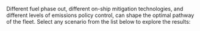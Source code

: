 Different fuel phase out, different on-ship mitigation technologies, and different levels of emissions policy control, can shape the optimal pathway of the fleet. Select any scenario from the list below to explore the results: